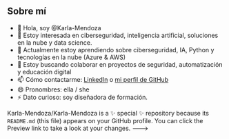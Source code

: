 ## Sobre mí

- 👋 Hola, soy @Karla-Mendoza  
- 👀 Estoy interesada en ciberseguridad, inteligencia artificial, soluciones en la nube y data science.
- 🌱 Actualmente estoy aprendiendo sobre ciberseguridad, IA,  Python y tecnologías en la nube (Azure & AWS)  
- 💞️ Estoy buscando colaborar en proyectos de seguridad, automatización y educación digital  
- 📫 Cómo contactarme: [LinkedIn](https://www.linkedin.com/in/karmendozacr/) o [mi perfil de GitHub](https://github.com/Karla-Mendoza)  
- 😄 Pronombres: ella / she  
- ⚡ Dato curioso: soy diseñadora de formación.


Karla-Mendoza/Karla-Mendoza is a ✨ special ✨ repository because its `README.md` (this file) appears on your GitHub profile.
You can click the Preview link to take a look at your changes.
--->
